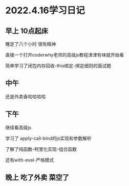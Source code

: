# 2022.4.16学习日记

## 早上 10点起床

睡足了八个小时 很有精神

直接一个打开coderwhy老师的高级js教程津津有味就开始看

简单学习了闭包内存回收-this绑定-绑定细则的面试题

## 中午 

还是外卖香哈哈哈哈

## 下午

继续看高级js

学习了 apply-call-bind的js实现和参数解析

了解了纯函数-柯里化实现-组合函数

还有with-eval-严格模式

## 晚上 吃了外卖 菜空了

